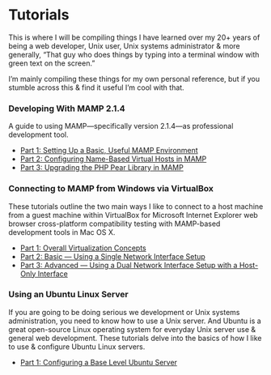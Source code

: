 # Tutorials

This is where I will be compiling things I have learned over my 20+ years of being a web developer, Unix user, Unix systems administrator & more generally, “That guy who does things by typing into a terminal window with green text on the screen.”

I’m mainly compiling these things for my own personal reference, but if you stumble across this & find it useful I’m cool with that.

### Developing With MAMP 2.1.4
A guide to using MAMP—specifically version 2.1.4—as professional development tool.
* [Part 1: Setting Up a Basic, Useful MAMP Environment][1]
* [Part 2: Configuring Name-Based Virtual Hosts in MAMP][2]
* [Part 3: Upgrading the PHP Pear Library in MAMP][3]

### Connecting to MAMP from Windows via VirtualBox
These tutorials outline the two main ways I like to connect to a host machine from a guest machine within VirtualBox for Microsoft Internet Explorer web browser cross-platform compatibility testing with MAMP-based development tools in Mac OS X.
* [Part 1: Overall Virtualization Concepts][4]
* [Part 2: Basic — Using a Single Network Interface Setup][5]
* [Part 3: Advanced — Using a Dual Network Interface Setup with a Host-Only Interface][6]

### Using an Ubuntu Linux Server
If you are going to be doing serious we development or Unix systems administration, you need to know how to use a Unix server. And Ubuntu is a great open-source Linux operating system for everyday Unix server use & general web development. These tutorials delve into the basics of how I like to use & configure Ubuntu Linux servers.
* [Part 1: Configuring a Base Level Ubuntu Server][7]

[1]: mamp_part_1 "Setting Up a Basic, Useful MAMP Environment"
[2]: mamp_part_2 "Configuring Name-Based Virtual Hosts"
[3]: mamp_part_3 "Upgrading the PHP Pear Library in MAMP"
[4]: mamp_windows_with_virtualbox_part_1 "Overall Virtualization Concepts"
[5]: mamp_windows_with_virtualbox_part_2 "Basic — Using a Single Network Interface Setup"
[6]: mamp_windows_with_virtualbox_part_3 "Advanced — Using a Dual Network Interface Setup with a Host-Only Interface"
[7]: ubuntu_server_configuration_part_1 "Configuring a Base Level Ubuntu Server"
